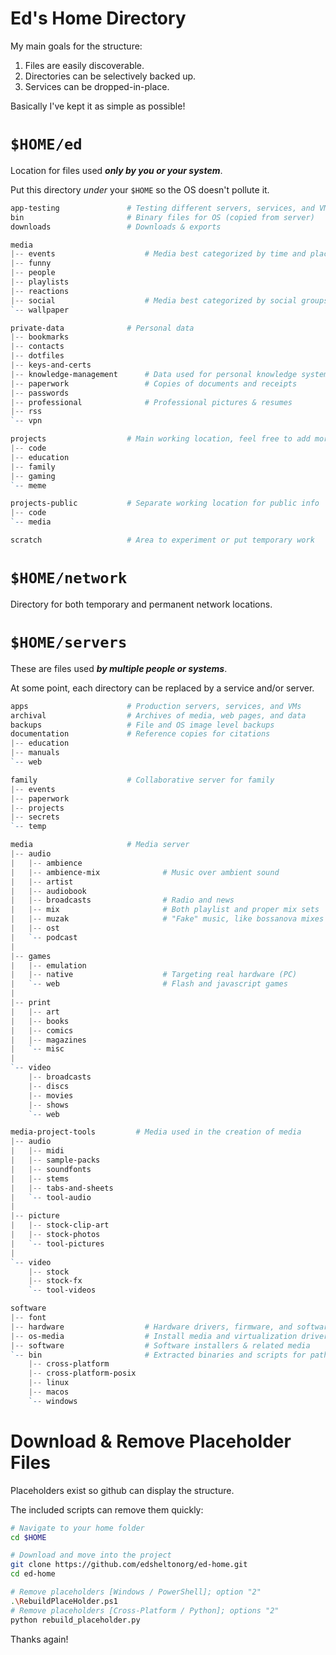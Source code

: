 # Ed's Home Directory

My main goals for the structure:

1. Files are easily discoverable.
2. Directories can be selectively backed up.
3. Services can be dropped-in-place.

Basically I've kept it as simple as possible!

# `$HOME/ed`

Location for files used ***only by you or your system***.

Put this directory *under* your `$HOME` so the OS doesn't pollute it.

```powershell
app-testing               # Testing different servers, services, and VMs
bin                       # Binary files for OS (copied from server)
downloads                 # Downloads & exports

media
|-- events                    # Media best categorized by time and place
|-- funny
|-- people
|-- playlists
|-- reactions
|-- social                    # Media best categorized by social groups
`-- wallpaper

private-data              # Personal data
|-- bookmarks
|-- contacts
|-- dotfiles
|-- keys-and-certs
|-- knowledge-management      # Data used for personal knowledge system
|-- paperwork                 # Copies of documents and receipts
|-- passwords
|-- professional              # Professional pictures & resumes
|-- rss
`-- vpn

projects                  # Main working location, feel free to add more
|-- code
|-- education
|-- family
|-- gaming
`-- meme

projects-public           # Separate working location for public info
|-- code
`-- media

scratch                   # Area to experiment or put temporary work
```

# `$HOME/network`

Directory for both temporary and permanent network locations.

# `$HOME/servers`

These are files used ***by multiple people or systems***.

At some point, each directory can be replaced by a service and/or server.

```powershell
apps                      # Production servers, services, and VMs
archival                  # Archives of media, web pages, and data
backups                   # File and OS image level backups
documentation             # Reference copies for citations
|-- education
|-- manuals
`-- web

family                    # Collaborative server for family
|-- events
|-- paperwork
|-- projects
|-- secrets
`-- temp

media                     # Media server
|-- audio
|   |-- ambience
|   |-- ambience-mix              # Music over ambient sound
|   |-- artist
|   |-- audiobook
|   |-- broadcasts                # Radio and news
|   |-- mix                       # Both playlist and proper mix sets
|   |-- muzak                     # "Fake" music, like bossanova mixes
|   |-- ost
|   `-- podcast
|
|-- games
|   |-- emulation
|   |-- native                    # Targeting real hardware (PC)
|   `-- web                       # Flash and javascript games
|
|-- print
|   |-- art
|   |-- books
|   |-- comics
|   |-- magazines
|   `-- misc
|
`-- video
    |-- broadcasts
    |-- discs
    |-- movies
    |-- shows
    `-- web

media-project-tools         # Media used in the creation of media
|-- audio
|   |-- midi
|   |-- sample-packs
|   |-- soundfonts
|   |-- stems
|   |-- tabs-and-sheets
|   `-- tool-audio
|
|-- picture
|   |-- stock-clip-art
|   |-- stock-photos
|   `-- tool-pictures
|
`-- video
    |-- stock
    |-- stock-fx
    `-- tool-videos

software
|-- font
|-- hardware                  # Hardware drivers, firmware, and software
|-- os-media                  # Install media and virtualization drivers
|-- software                  # Software installers & related media
`-- bin                       # Extracted binaries and scripts for path
    |-- cross-platform
    |-- cross-platform-posix
    |-- linux
    |-- macos
    `-- windows
```

# Download & Remove Placeholder Files

Placeholders exist so github can display the structure.

The included scripts can remove them quickly:

```bash
# Navigate to your home folder
cd $HOME

# Download and move into the project
git clone https://github.com/edsheltonorg/ed-home.git
cd ed-home

# Remove placeholders [Windows / PowerShell]; option "2"
.\RebuildPlaceHolder.ps1
# Remove placeholders [Cross-Platform / Python]; options "2"
python rebuild_placeholder.py
```

Thanks again!
